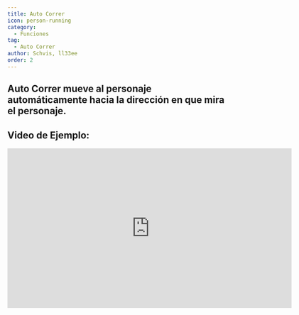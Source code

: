```yaml
---
title: Auto Correr
icon: person-running
category:
  - Funciones
tag:
  - Auto Correr
author: Schvis, ll33ee
order: 2
---
```


## Auto Correr mueve al personaje automáticamente hacia la dirección en que mira el personaje.

## Video de Ejemplo:

<div class="iframe-container"><iframe width="640" height="360" src="https://www.youtube.com/embed/BLDhPBMs7Es?list=PL5eI1Tb64p56g27qfYk7VuFTz4FK6YrKa" title="Korepi - Auto Run" frameborder="0" allow="accelerometer; autoplay; clipboard-write; encrypted-media; gyroscope; picture-in-picture; web-share" allowfullscreen></iframe></div>

